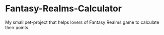 # Fantasy-Realms-Calculator
My small pet-project that helps lovers of Fantasy Realms game to calculate their points

